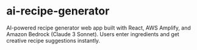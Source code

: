# ai-recipe-generator
AI-powered recipe generator web app built with React, AWS Amplify, and Amazon Bedrock (Claude 3 Sonnet). Users enter ingredients and get creative recipe suggestions instantly.
